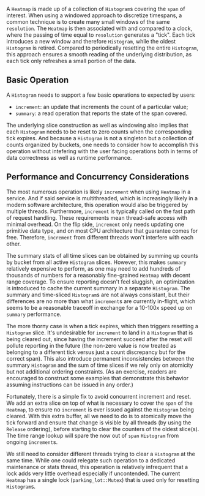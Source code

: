 A `Heatmap` is made up of a collection of `Histogram`s covering the `span` of
interest. When using a windowed approach to discretize timespans, a common
technique is to create many small windows of the same `resolution`. The
`Heatmap` is then associated with and compared to a clock, where the passing of
time equal to `resolution` generates a "tick". Each tick introduces a new window
and therefore `Histogram`, while the oldest `Histogram` is retired. Compared to
periodically resetting the entire `Histogram`, this approach ensures a smooth
reading of the underlying distribution, as each tick only refreshes a small
portion of the data.

## Basic Operation

A `Histogram` needs to support a few basic operations to expected by users:

- `increment`: an update that increments the count of a particular value;
- `summary`: a read operation that reports the state of the span covered.

The underlying slice construction as well as windowing also implies that each
`Histogram` needs to be reset to zero counts when the corresponding tick
expires. And because a `Histogram` is not a singleton but a collection of
counts organized by buckets, one needs to consider how to accomplish this
operation without intefering with the user facing operations both in terms
of data correctness as well as runtime performance.

## Performance and Concurrency Considerations

The most numerous operation is likely `increment` when using `Heatmap` in a
service. And if said service is multithreaded, which is increasingly likely
in a modern software architecture, this operation would also be triggered
by multiple threads. Furthermore, `increment` is typically called on the fast
path of request handling. These requirements mean thread-safe access with
minimal overhead. On the flip side, `increment` only needs updating one
primitive data type, and on most CPU architecture that guarantee comes for
free. Therefore, `increment` from different threads won't interfere with each
other.

The summary stats of all time slices can be obtained by summing up counts by
bucket from all active `Histogram` slices. However, this makes `summary`
relatively expensive to perform, as one may need to add hundreds of thousands
of numbers for a reasonably fine-grained `Heatmap` with decent range coverage.
To ensure reporting doesn't feel sluggish, an optimization is introduced to
cache the current summary in a separate `Histogram`. The summary and time-sliced
`Histogram`s are not always consistant, but their differences are no more than
what `increment`s are currently in-flight, which seems to be a reasonable
traceoff in exchange for a 10-100x speed up on `summary` performance.

The more thorny case is when a tick expires, which then triggers resetting a
`Histogram` slice. It's undesirable for `increment` to land in a `Histogram`
that is being cleared out, since having the increment succeed after the reset
will pollute reporting in the future (the non-zero value is now treated as
belonging to a different tick versus just a count discrepancy but for the
correct span). This also introduce permanent inconsistencies between the
summary `Histogram` and the sum of time slices if we rely only on atomicity
but not additional ordering constraints. (As an exercise, readers are encouraged
to construct some examples that demonstrate this behavior assuming instructions
can be issued in any order.)

Fortunately, there is a simple fix to avoid concurrent increment and reset. We
add an extra slice on top of what is necessary to cover the `span` of the
`Heatmap`, to ensure no `increment` is ever issued against the `Histogram` being
cleared. With this extra buffer, all we need to do is to atomically move the
tick forward and ensure that change is visible by all threads (by using the
`Release` ordering), before starting to clear the counters of the oldest
slice(s). The time range lookup will spare the now out of `span` `Histogram`
from ongoing `increment`s.

We still need to consider different threads trying to clear a `Histogram` at the
same time. While one could relegate such operation to a dedicated maintenance or
stats thread, this operation is relatively infrequent that a lock adds very
little overhead especially if uncontended. The current `Heatmap` has a single
lock (`parking_lot::Mutex`) that is used only for resetting `Histogram`s.
